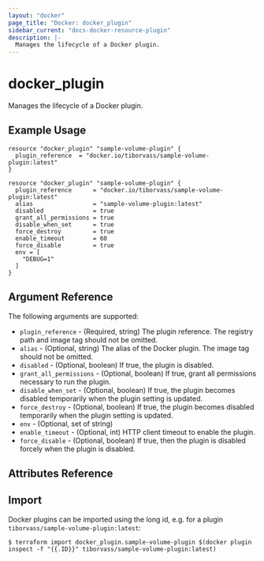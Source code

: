 ```yaml
---
layout: "docker"
page_title: "Docker: docker_plugin"
sidebar_current: "docs-docker-resource-plugin"
description: |-
  Manages the lifecycle of a Docker plugin.
---
```


# docker\_plugin

Manages the lifecycle of a Docker plugin.

## Example Usage

```hcl
resource "docker_plugin" "sample-volume-plugin" {
  plugin_reference  = "docker.io/tiborvass/sample-volume-plugin:latest"
}
```

```hcl
resource "docker_plugin" "sample-volume-plugin" {
  plugin_reference      = "docker.io/tiborvass/sample-volume-plugin:latest"
  alias                 = "sample-volume-plugin:latest"
  disabled              = true
  grant_all_permissions = true
  disable_when_set      = true
  force_destroy         = true
  enable_timeout        = 60
  force_disable         = true
  env = [
    "DEBUG=1"
  ]
}
```

## Argument Reference

The following arguments are supported:

* `plugin_reference` - (Required, string) The plugin reference. The registry path and image tag should not be omitted.
* `alias` - (Optional, string) The alias of the Docker plugin. The image tag should not be omitted.
* `disabled` - (Optional, boolean) If true, the plugin is disabled.
* `grant_all_permissions` - (Optional, boolean) If true, grant all permissions necessary to run the plugin.
* `disable_when_set` - (Optional, boolean) If true, the plugin becomes disabled temporarily when the plugin setting is updated.
* `force_destroy` - (Optional, boolean) If true, the plugin becomes disabled temporarily when the plugin setting is updated.
* `env` - (Optional, set of string)
* `enable_timeout` - (Optional, int) HTTP client timeout to enable the plugin.
* `force_disable` - (Optional, boolean) If true, then the plugin is disabled forcely when the plugin is disabled.

## Attributes Reference

## Import

Docker plugins can be imported using the long id, e.g. for a plugin `tiborvass/sample-volume-plugin:latest`:

```
$ terraform import docker_plugin.sample-volume-plugin $(docker plugin inspect -f "{{.ID}}" tiborvass/sample-volume-plugin:latest)
```
